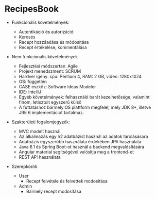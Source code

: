 # RecipesBook

- Funkcionális követelmények:
  - Autentikáció és autorizáció
  - Keresés
  - Recept hozzáadása és módosítása
  - Recept értékelése, kommentálása

- Nem funkcionális követelmények
  - Fejlesztési módszertan: Agile
  - Projekt menedszment: SCRUM
  - Hardver igény: cpu: Pentium 4, RAM: 2 GB, video: 1280x1024
  - OS: független
  - CASE eszköz: Software Ideas Modeler
  - IDE: IntelliJ
  - Egyéb követelmények: felhasználó barát kezelhetősége, valamint finom, letisztult egyszerű külső
  - A futtatáshoz bármely OS plattform megfelel, mely JDK 8+, illetve JRE 6 implementációt tartalmaz.

- Szakterületi fogalomjegyzék:
  - MVC modelt használ
  - Az alkalmazás egy h2 adatbázist használ az adatok tárolásásara
  - Adatbázis egyszerűbb használata érdekében JPA használata
  - Java 8.1 és Spring Boot-ot használ a backend megvalósítására
  - Angular material segítségével valósítja meg a frontend-et
  - REST API használata
  
- Szerepkörök
  - User
    - Recept felvétele és felvettek modosítása
  - Admin
    - Bármely recept modosítása
